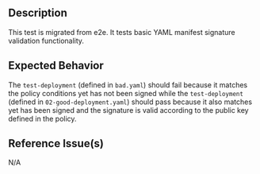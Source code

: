 ## Description

This test is migrated from e2e. It tests basic YAML manifest signature validation functionality.

## Expected Behavior

The `test-deployment` (defined in `bad.yaml`) should fail because it matches the policy conditions yet has not been signed while the `test-deployment` (defined in `02-good-deployment.yaml`) should pass because it also matches yet has been signed and the signature is valid according to the public key defined in the policy.

## Reference Issue(s)

N/A
